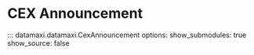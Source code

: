 # CEX Announcement

::: datamaxi.datamaxi.CexAnnouncement
    options:
      show_submodules: true
      show_source: false
